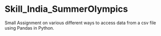 # Skill_India_SummerOlympics

Small Assignment on various different ways to access data from a csv file using Pandas in Python.
